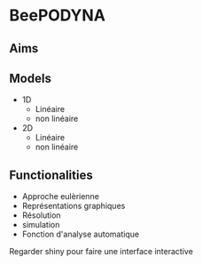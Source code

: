 # BeePODYNA

## Aims

## Models

- 1D
  + Linéaire
  + non linéaire
- 2D
  + Linéaire
  + non linéaire

## Functionalities

- Approche eulèrienne
- Représentations graphiques
- Résolution
- simulation
- Fonction d'analyse automatique

Regarder shiny pour faire une interface interactive
